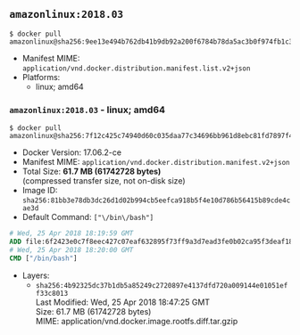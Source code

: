 ## `amazonlinux:2018.03`

```console
$ docker pull amazonlinux@sha256:9ee13e494b762db41b9db92a200f6784b78da5ac3b0f974fb1c38feb7f636474
```

-	Manifest MIME: `application/vnd.docker.distribution.manifest.list.v2+json`
-	Platforms:
	-	linux; amd64

### `amazonlinux:2018.03` - linux; amd64

```console
$ docker pull amazonlinux@sha256:7f12c425c74940d60c035daa77c34696bb961d8ebc81fd7897f4dedf696656cd
```

-	Docker Version: 17.06.2-ce
-	Manifest MIME: `application/vnd.docker.distribution.manifest.v2+json`
-	Total Size: **61.7 MB (61742728 bytes)**  
	(compressed transfer size, not on-disk size)
-	Image ID: `sha256:81bb3e78db3dc26d1d02b994cb5eefca918b5f4e10d786b56415b89cde4cae3d`
-	Default Command: `["\/bin\/bash"]`

```dockerfile
# Wed, 25 Apr 2018 18:19:59 GMT
ADD file:6f2423e0c7f8eec427c07eaf632895f73ff9a3d7ead3fe0b02ca95f3deaf18f9 in / 
# Wed, 25 Apr 2018 18:20:00 GMT
CMD ["/bin/bash"]
```

-	Layers:
	-	`sha256:4b92325dc37b1db5a85249c2720897e4137dfd720a009144e01051eff33c8013`  
		Last Modified: Wed, 25 Apr 2018 18:47:25 GMT  
		Size: 61.7 MB (61742728 bytes)  
		MIME: application/vnd.docker.image.rootfs.diff.tar.gzip
